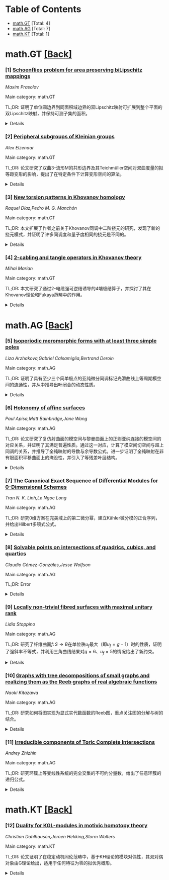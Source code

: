 <div id=toc></div>

# Table of Contents

- [math.GT](#math.GT) [Total: 4]
- [math.AG](#math.AG) [Total: 7]
- [math.KT](#math.KT) [Total: 1]


<div id='math.GT'></div>

# math.GT [[Back]](#toc)

### [1] [Schoenflies problem for area preserving biLipschitz mappings](https://arxiv.org/abs/2508.00184)
*Maxim Prasolov*

Main category: math.GT

TL;DR: 证明了单位圆边界到同面积域边界的双Lipschitz映射可扩展到整个平面的双Lipschitz映射，并保持可测子集的面积。


<details>
  <summary>Details</summary>
Motivation: 研究双Lipschitz映射在边界上的性质及其在全局扩展的可能性，同时保持面积不变。

Method: 通过数学证明，展示如何将边界上的双Lipschitz映射扩展到整个平面，并确保面积不变性。

Result: 成功证明了边界映射的全局扩展性，且满足面积保持条件。

Conclusion: 该结果为双Lipschitz映射的扩展提供了理论支持，并验证了面积不变性的可行性。

Abstract: We prove that any biLipschitz mapping of the boundary of the unit disk onto
the boundary of the domain of the same area can be extended to a biLipschitz
mapping of the whole plane which preserves the area of any measurable subset.

</details>


### [2] [Peripheral subgroups of Kleinian groups](https://arxiv.org/abs/2508.00297)
*Alex Elzenaar*

Main category: math.GT

TL;DR: 论文研究了双曲3-流形M的共形边界及其Teichmüller空间对双曲度量的拟等距变形的影响，提出了在特定条件下计算变形空间的算法。


<details>
  <summary>Details</summary>
Motivation: 探讨双曲3-流形M的共形边界的Teichmüller空间如何影响其双曲度量的变形，并解决变形空间中离散表示的范围问题。

Method: 通过切割共形边界并根据褶皱组合构造基本域，利用多项式不等式定义可计算区域。

Result: 给出了一个由多项式不等式定义的区域，其中基本域在变形中保持稳定，并证明了这些区域的并集覆盖了整个拟等距变形空间。

Conclusion: 该方法为研究双曲3-流形的拟等距变形提供了新的工具，揭示了变形空间的拓扑复杂性。

Abstract: The conformal boundary of a hyperbolic $3$-manifold $M$ is a union of Riemann
surfaces. If any of these Riemann surfaces has a nontrivial Teichm\"uller
space, then the hyperbolic metric of $M$ can be deformed quasi-isometrically.
These deformations correspond to a small pertubations in the matrices of the
holonomy group of $M$, which together give an island of discrete
representations around the identity map in $ X=\mathrm{Hom}(\pi_1(M),
\mathsf{PSL}(2,\mathbb{C})) $. Determining the extent of this island is a hard
problem. If $M$ is geometrically finite and its convex core boundary is pleated
only along simple closed curves, then we cut up its conformal boundary in a way
governed by the pleating combinatorics to produce a fundamental domain for $
\pi_1(M) $ that is combinatorially stable under small deformations, even those
which change the pleated structure. We give a computable region in $X$, cut out
by polynomial inequalities over $\mathbb{R}$, within which this fundamental
domain is valid: all the groups in the region have peripheral structures that
look `coarsely similar', in that they come from real-algebraically deforming a
fixed conformal polygon and its side-pairings. The union of all these regions
for different pleating laminations gives a countable cover, with sets of
controlled topology, of the entire quasi-isometric deformation space of $
\pi_1(M) $ -- which is known to be topologically wild.

</details>


### [3] [New torsion patterns in Khovanov homology](https://arxiv.org/abs/2508.00606)
*Raquel Díaz,Pedro M. G. Manchón*

Main category: math.GT

TL;DR: 本文扩展了作者之前关于Khovanov同调中二阶挠元的研究，发现了新的挠元模式，并证明了许多同调度和量子度相同的挠元是不同的。


<details>
  <summary>Details</summary>
Motivation: 扩展先前关于Khovanov同调中挠元的研究，探索更多挠元模式及其特性。

Method: 通过识别Khovanov链复的子模块类型，证明同调度和量子度相同的挠元是不同的。

Result: 发现了新的挠元模式，并应用于小扭结、pretzel链、三股辫闭合和有理链中挠元的确定。

Conclusion: 本文扩展了挠元模式的研究，为Khovanov同调中的挠元分类提供了新方法。

Abstract: In a previous paper by the authors, we found some patterns in link diagrams
that give rise to torsion elements of order two in their Khovanov homology. In
this paper we extend these results by providing new torsion patterns. Many of
the torsion elements found in this way have the same homological and quantum
degrees; we identify a type of submodules of the Khovanov chain complex that
allows us to prove that most of these torsion elements living in the same
Khovanov module are really different.
  We use the results of this paper together with those in the previous one to
find all the torsion elements in many small twists knots. In addition, we apply
them to determine torsion elements in some families of pretzel links, closures
of braids with three strands and rational links.

</details>


### [4] [2-cabling and tangle operators in Khovanov theory](https://arxiv.org/abs/2508.00644)
*Mihai Marian*

Main category: math.GT

TL;DR: 本文研究了通过2-电缆强可逆结诱导的4端缠结算子，并探讨了其在Khovanov理论和Fukaya范畴中的作用。


<details>
  <summary>Details</summary>
Motivation: 探索强可逆结的2-电缆操作如何影响4端缠结及其相关代数结构。

Method: 利用Kotelskiy-Watson-Zibrowius的4端缠结Khovanov理论，将算子推广到Bar-Natan代数上的D型结构和Fukaya范畴中。

Result: 完整描述了算子对帽平凡缠结的限制，并基于Lewark-Zibrowius的协变不变量提取了地理学结果。

Conclusion: 该算子为研究4端缠结及其代数结构提供了新的工具和视角。

Abstract: We describe an operator on 4-ended tangles that is induced by 2-cabling of a
strongly invertible knot. By passing to the 4-ended tangle Khovanov theory of
Kotelskiy-Watson-Zibrowius, this induces an operator on the category of type D
structures over the Bar-Natan algebra $\mathcal{B}$, as well as on a Fukaya
category of the 4-punctured 2-sphere. We provide a full description of this
operator's restriction to cap-trivial tangles. Finally, we extract geography
results that are inspired by a recent concordance invariant of
Lewark-Zibrowius.

</details>


<div id='math.AG'></div>

# math.AG [[Back]](#toc)

### [5] [Isoperiodic meromorphic forms with at least three simple poles](https://arxiv.org/abs/2508.00099)
*Liza Arzhakova,Gabriel Calsamiglia,Bertrand Deroin*

Main category: math.AG

TL;DR: 证明了具有至少三个简单极点的亚纯微分同调标记光滑曲线上等周期模空间的连通性，并从中推导出叶闭合的动态性质。


<details>
  <summary>Details</summary>
Motivation: 研究亚纯微分等周期模空间的拓扑性质及其对叶闭合动态的影响。

Method: 通过分析周期不在实线或由边缘周期生成的有理空间中的情况，证明模空间的连通性。

Result: 证明了模空间的连通性，并描述了叶闭合的动态性质。

Conclusion: 连通性为理解亚纯微分模空间的叶闭合动态提供了新的视角。

Abstract: In this paper we prove the connectedness of isoperiodic moduli spaces of
meromorphic differentials with at least three simple poles on homologically
marked smooth curves whose periods are either not contained in a real line, or
not contained in the rational space generated by the peripheral periods. From
this topological property we deduce dynamical properties of the underlying
foliation in the moduli space meromorphic differentials, by describing leaf
closures associated to those spaces.

</details>


### [6] [Holonomy of affine surfaces](https://arxiv.org/abs/2508.00100)
*Paul Apisa,Matt Bainbridge,Jane Wang*

Main category: math.AG

TL;DR: 论文研究了复仿射曲面的模空间与黎曼曲面上的正则亚纯连接的模空间的对应关系，并证明了其满足普遍性质。通过这一对应，计算了模空间切空间与超上同调的关系，并推导了全纯映射的导数与余导数公式。进一步证明了全纯映射在非有限面积平移曲面上的淹没性，并引入了等残差叶层结构。


<details>
  <summary>Details</summary>
Motivation: 研究复仿射曲面模空间与正则亚纯连接模空间的关系，以揭示其几何与拓扑性质，并扩展Veech的工作。

Method: 通过模空间的对应关系，利用超上同调理论计算切空间，推导全纯映射的导数与余导数公式，并分析其淹没性。引入等残差叶层结构并赋予不定Hermitian度量。

Result: 证明了模空间的对应关系及其普遍性质，计算了切空间与超上同调的关系，推导了全纯映射的导数与余导数公式，并证明了其在非有限面积平移曲面上的淹没性。引入了等残差叶层结构。

Conclusion: 论文通过模空间的对应关系，揭示了复仿射曲面的几何性质，扩展了Veech的工作，并引入了新的叶层结构，为进一步研究提供了工具。

Abstract: We identify the moduli space of complex affine surfaces with the moduli space
of regular meromorphic connections on Riemann surfaces and show that it
satisfies a corresponding universal property. As a consequence, we identify the
tangent space of the moduli space of affine surfaces, at an affine surface X,
with the first hypercohomology of a two-term sequences of sheaves on X. In
terms of this identification, we calculate the derivative and coderivative of
the holonomy map, sending an affine surface to its holonomy character. Using
these formulas, we show that the holonomy map is a submersion at every affine
surface that is not a finite-area translation surface, extending work of Veech.
Finally, we introduce a holomorphic foliation of some strata of meromorphic
affine surfaces, which we call the isoresidual foliation, along whose leave
holonomy characters and certain residues are constant. We equip this foliation
with a leafwise indefinite Hermitian metric, again extending work of Veech.

</details>


### [7] [The Canonical Exact Sequence of Differential Modules for 0-Dimensional Schemes](https://arxiv.org/abs/2508.00196)
*Tran N. K. Linh,Le Ngoc Long*

Main category: math.AG

TL;DR: 研究0维方案在完美域上的第二微分幂，建立Kähler微分模的正合序列，并给出Hilbert多项式公式。


<details>
  <summary>Details</summary>
Motivation: 探索0维方案的Kähler微分模性质，特别是在特定条件下的精确描述。

Method: 分析齐次消失理想的第二微分幂，推导Kähler微分模的正合序列。

Result: 建立了正合序列，并给出了Hilbert多项式的具体公式。

Conclusion: 为0维方案的Kähler微分模提供了新的理论工具和计算框架。

Abstract: Given a 0-dimensional scheme $\X$ in $\mathbb{P}^n_K$ over a perfect field
$K$, we examine the second differential power of its homogeneous vanishing
ideal. This enables us to establish the canonical exact sequence for the
associated K\"ahler differential module. We also provide a formula for the
Hilbert polynomial of K\"ahler differential modules when $\X$ is either a fat
point scheme or a 0-dimensional locally monomial Gorenstein scheme.

</details>


### [8] [Solvable points on intersections of quadrics, cubics, and quartics](https://arxiv.org/abs/2508.00215)
*Claudio Gómez-Gonzáles,Jesse Wolfson*

Main category: math.AG

TL;DR: Error


<details>
  <summary>Details</summary>
Motivation: Error

Method: Error

Result: Error

Conclusion: Error

Abstract: Let $k$ be a field of characteristic not 2 or 3. We establish polynomial
lower bounds on the ambient dimension $N$ for an intersection
$X\subset\mathbb{P}^N$ of quadrics, cubics and quartics to have a dense
collection of solvable points, i.e. points in $X(k^{\mathsf{Sol}})$ where
$k^{\mathsf{Sol}}/k$ is a solvable closure. Our method connects the classical
theory of polar hypersurfaces, as redeveloped by Sutherland, to Fano varieties
$\mathcal{F}(j,X)$ of $j$-dimensional linear subspaces on $X$, and we use this
to obtain improved control on the arithmetic of $\mathcal{F}(j,X)$.

</details>


### [9] [Locally non-trivial fibred surfaces with maximal unitary rank](https://arxiv.org/abs/2508.00618)
*Lidia Stoppino*

Main category: math.AG

TL;DR: 研究了纤维曲面$f\colon S\to B$在单位秩$u_f$最大（即$u_f=g-1$）时的性质，证明了强斜率不等式，并利用三角曲线结果对$g=6$、$u_f=5$的情况给出了新约束。


<details>
  <summary>Details</summary>
Motivation: 探讨纤维曲面在单位秩最大时的几何性质，填补相关理论空白。

Method: 通过分析单位秩最大的情况，结合三角曲线结果，推导斜率不等式并应用于具体案例。

Result: 证明了强斜率不等式，并得出$g=6$、$u_f=5$时曲面指数严格为正，且相对典范除子的类别受限。

Conclusion: 在单位秩最大的情况下，纤维曲面的几何性质受到严格限制，为相关研究提供了新工具和方向。

Abstract: Let $f\colon S\to B$ a locally non-trivial fibred surface with fibres of
genus $g$. Let $u_f$ be its unitary rank, i.e. the rank of the flat unitary
part in the second Fujita decomposition. We study in detail the case when $u_f$
is maximal, i.e. $u_f=g-1$. In this case necessarily $g\leq 6$, but examples in
genus $5$ and $6$ are not known, and conjecturally do not exist. We prove a
strong slope inequality for these extremal cases. We then use this inequality,
together with results on trigonal curves, to give new constraints on the case
$g=6$, $u_f=5$. In particular, we prove that the index of the surface is always
strictly positive and give strong limitations on the possible classes of the
relative canonical divisor

</details>


### [10] [Graphs with tree decompositions of small graphs and realizing them as the Reeb graphs of real algebraic functions](https://arxiv.org/abs/2508.00729)
*Naoki Kitazawa*

Main category: math.AG

TL;DR: 研究如何将图实现为显式实代数函数的Reeb图，重点关注图的分解与树的结合。


<details>
  <summary>Details</summary>
Motivation: 探索Reeb图在流形几何中的应用，特别是如何通过显式实代数函数实现特定结构的图。

Method: 分析图的分解，将其表示为树的组合，每个顶点对应特定结构的图（单边或双边）。

Result: 证明了某些图可以通过Reeb图实现，尤其是分解为树的组合时。

Conclusion: Reeb图在实现特定结构的图中具有潜力，为流形几何提供了新的工具。

Abstract: We have been interested in graphs and realizing them as Reeb graphs of
explicit real algebraic functions.
  The Reeb graph of a differentiable function is the quotient space of the
manifold of the domain, regarded as the space consisting of all components of
preimages of all single points. Reeb graphs have been fundamental and strong
tools in geometry of manifolds since the birth of theory of Morse functions, in
the former half of the 20th century. We can easily see that the Reeb graph of
the natural height of the unit sphere whose dimension is at least $2$ is a
graph with exactly one edge and two edges.
  We are concerned with realizations of graphs decomposed into trees nicely,
each vertex of which corresponds to a graph with exactly one edge and two edges
or a graph with exactly two edges homeomorphic to a circle.

</details>


### [11] [Irreducible components of Toric Complete Intersections](https://arxiv.org/abs/2508.00745)
*Andrey Zhizhin*

Main category: math.AG

TL;DR: 研究环簇上等变线性系统的完全交集的不可约分量数，给出了任意环簇的递归公式。


<details>
  <summary>Details</summary>
Motivation: 探索环簇上等变线性系统的性质，特别是完全交集的不可约分量数，以推广Khovanskii和作者之前的结果。

Method: 基于Khovanskii（2016）和作者（2024）的工作，提出递归公式来计算任意环簇上的不可约分量数。

Result: 得到了任意环簇上等变线性系统完全交集的不可约分量数的递归公式。

Conclusion: 推广了之前的结果，为更一般的环簇提供了计算方法。

Abstract: An equivariant linear system on a toric variety is a linear system invariant
under the torus action. We study the number of irreducible components of the
complete intersection of general divisors from a fixed collection of
equivariant linear system on a toric variety $X$. An explicit formula for the
number of components was obtained by Khovanskii in 2016 for the case $X = T^n$
over $\mathbb C$ and generalized to an algebraically closed field of arbitrary
characteristic the author in 2024. Building on these results, we give a
recursive formula for an arbitrary toric variety.

</details>


<div id='math.KT'></div>

# math.KT [[Back]](#toc)

### [12] [Duality for KGL-modules in motivic homotopy theory](https://arxiv.org/abs/2508.00064)
*Christian Dahlhausen,Jeroen Hekking,Storm Wolters*

Main category: math.KT

TL;DR: 论文证明了在稳定动机同伦范畴中，基于KH理论的模块对偶性，其双对偶对象由G理论给出，适用于任何特征为零的拟优秀概形。


<details>
  <summary>Details</summary>
Motivation: 研究稳定动机同伦范畴中的对偶性，特别是基于KH理论的模块，以扩展对代数几何中同调理论的理解。

Method: 利用KH理论和G理论在拟优秀概形上的性质，构建对偶性框架。

Result: 成功证明了在特征为零的拟优秀概形上，G理论可以作为KH理论模块的双对偶对象。

Conclusion: 该结果为代数几何中的对偶性理论提供了新的视角，并为相关领域的研究奠定了基础。

Abstract: We prove a duality statement on modules over KH-theory in the stable motivic
homotopy category whose dualizing object is given by G-theory, over any
quasi-excellent scheme of characteristic zero.

</details>
